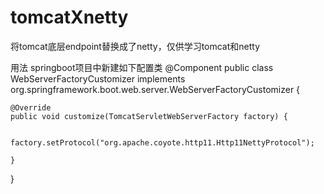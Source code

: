 # tomcatXnetty
将tomcat底层endpoint替换成了netty，仅供学习tomcat和netty

用法 springboot项目中新建如下配置类
@Component
public class WebServerFactoryCustomizer
		implements org.springframework.boot.web.server.WebServerFactoryCustomizer<TomcatServletWebServerFactory> {

	@Override
	public void customize(TomcatServletWebServerFactory factory) {

		factory.setProtocol("org.apache.coyote.http11.Http11NettyProtocol");

	}

}